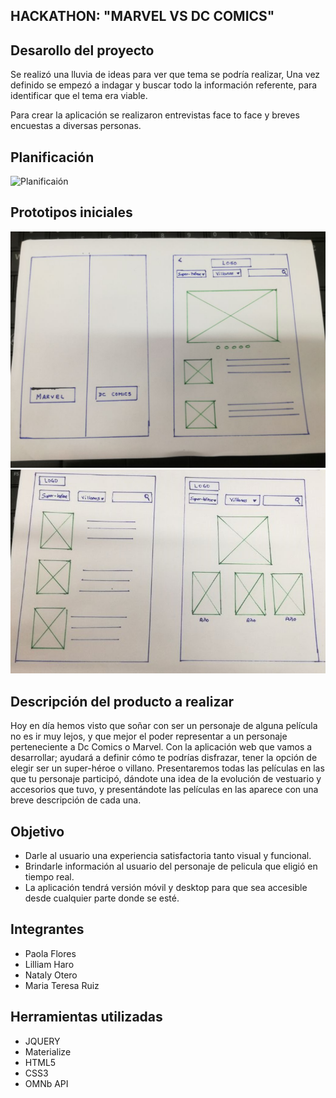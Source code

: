  ## **HACKATHON: "MARVEL VS DC COMICS"**

 ## **Desarollo  del proyecto**
 

Se realizó una lluvia de ideas para ver que tema  se podría realizar, Una  vez definido  se empezó a indagar y buscar todo la información referente, para identificar que el tema era  viable.

Para crear la aplicación se realizaron  entrevistas face to face y breves encuestas a diversas personas.

## **Planificación**

![Planificaión](assets/images/planificaión.jpg)

## **Prototipos iniciales**

![Prototipos](assets/images/image1.jpeg)
![Prototipos](assets/images/image2.jpeg)

## **Descripción del producto a realizar**

Hoy en día hemos visto que soñar con ser un personaje de alguna película no es ir muy lejos, y que mejor el poder representar a un personaje perteneciente a Dc Comics o Marvel. Con la aplicación web que vamos a desarrollar; ayudará a definir cómo te podrías disfrazar, tener la opción de elegir ser un super-héroe o villano. Presentaremos todas las películas en las que tu personaje participó, dándote una idea de la evolución de vestuario y accesorios que tuvo, y presentándote las películas en las aparece con una breve descripción de cada una.

## **Objetivo**
 * Darle al usuario  una experiencia satisfactoria tanto visual y funcional.
 * Brindarle información al usuario del personaje de pelicula que eligió en tiempo real.
 * La aplicación tendrá versión móvil y desktop para que sea accesible desde cualquier parte donde se esté.

## **Integrantes**

  * Paola Flores
  * Lilliam Haro
  * Nataly Otero
  * Maria Teresa Ruiz
          

## **Herramientas utilizadas**
  * JQUERY
  * Materialize
  * HTML5
  * CSS3
  * OMNb API
